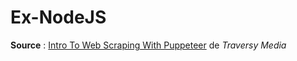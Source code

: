 # Ex-NodeJS

**Source** : [Intro To Web Scraping With Puppeteer](https://www.youtube.com/watch?v=S67gyqnYHmI) de *Traversy Media*